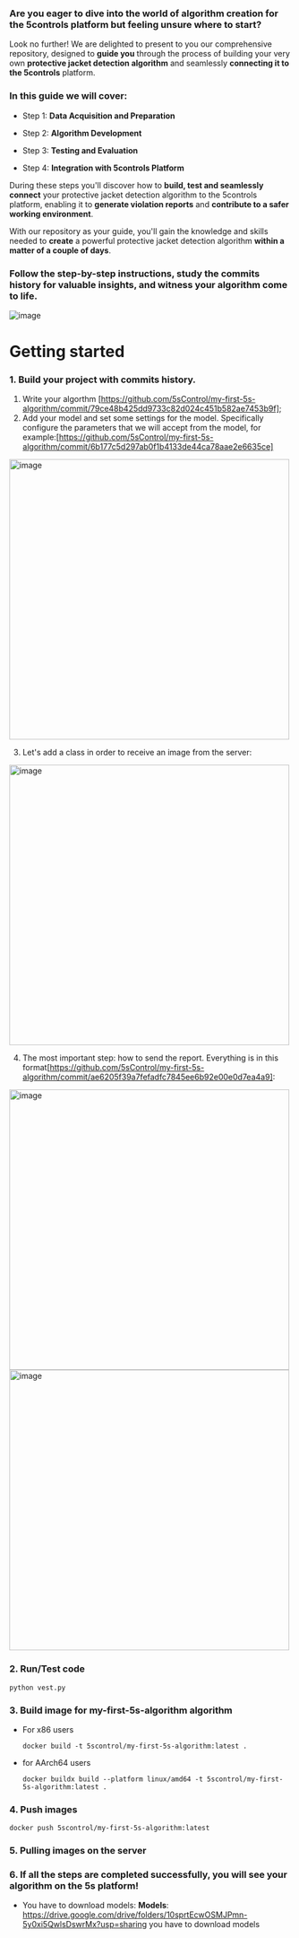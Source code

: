 ### Are you eager to **dive into the world of algorithm creation** for the 5controls platform but feeling unsure where to start? 
Look no further! We are delighted to present to you our comprehensive repository, designed to **guide you** through the process of building your very own **protective jacket detection algorithm** and seamlessly **connecting it to the 5controls** platform.

### In this guide we will cover:

- Step 1: **Data Acquisition and Preparation**
  
- Step 2: **Algorithm Development**

- Step 3: **Testing and Evaluation**

- Step 4: **Integration with 5controls Platform**
  
During these steps you'll discover how to **build, test and seamlessly connect** your protective jacket detection algorithm to the 5controls platform, enabling it to **generate violation reports** and **contribute to a safer working environment**. 

With our repository as your guide, you'll gain the knowledge and skills needed to **create** a powerful protective jacket detection algorithm **within a matter of a couple of days**. 

### Follow the step-by-step instructions, study the commits history for valuable insights, and witness your algorithm come to life.

![image](https://github.com/5sControl/my-first-5s-algorithm/assets/105813294/37d260ed-0d06-4c8a-9005-cfe1af652722)



# Getting started 

### 1. Build your project with commits history.
1) Write your algorthm [https://github.com/5sControl/my-first-5s-algorithm/commit/79ce48b425dd9733c82d024c451b582ae7453b9f];
2) Add your model and set some settings for the model. Specifically configure the parameters that we will accept from the model, for example:[https://github.com/5sControl/my-first-5s-algorithm/commit/6b177c5d297ab0f1b4133de44ca78aae2e6635ce]
 
<img width="500" alt="image" src="https://github.com/5sControl/my-first-5s-algorithm/assets/105813294/42d238ce-ea78-4a13-857c-e438c3789262">

3) Let's add a class in order to receive an image from the server:

<img width="500" alt="image" src="https://github.com/5sControl/my-first-5s-algorithm/assets/105813294/2bcb9aa3-3dba-439c-ad7a-f9ce44dfb511">

4) The most important step: how to send the report. Everything is in this format[https://github.com/5sControl/my-first-5s-algorithm/commit/ae6205f39a7fefadfc7845ee6b92e00e0d7ea4a9]:


<img width="500" alt="image" src="https://github.com/5sControl/my-first-5s-algorithm/assets/105813294/d98d0063-b0cb-4be8-a313-b25cc9c1d731">

   
<img width="500" alt="image" src="https://github.com/5sControl/my-first-5s-algorithm/assets/105813294/00adec38-d8a0-4240-8c0e-a51b6ab89cc8">

### 2. Run/Test code
  ```python vest.py```

### 3. Build image for my-first-5s-algorithm algorithm
- For x86 users

    ```docker build -t 5scontrol/my-first-5s-algorithm:latest .```

- for AArch64 users 

    ```docker buildx build --platform linux/amd64 -t 5scontrol/my-first-5s-algorithm:latest .```

### 4. Push images

  ```docker push 5scontrol/my-first-5s-algorithm:latest```

### 5. Pulling images on the server

### 6. If all the steps are completed successfully, you will see your algorithm on the 5s platform!  

- You have to download models:
**Models**: https://drive.google.com/drive/folders/10sprtEcwOSMJPmn-5y0xi5QwlsDswrMx?usp=sharing
you have to download models 
